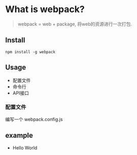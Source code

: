 # What is webpack?
> webpack = web + package, 将web的资源进行一次打包.


## Install

```
npm install -g webpack
```

## Usage
- 配置文件
- 命令行
- API接口


### 配置文件
编写一个 webpack.config.js


## example

- Hello World